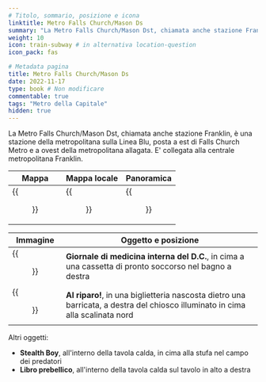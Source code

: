 ```yaml
---
# Titolo, sommario, posizione e icona
linktitle: Metro Falls Church/Mason Ds
summary: "La Metro Falls Church/Mason Dst, chiamata anche stazione Franklin, è una stazione della metropolitana sulla Linea Blu, posta a est di Falls Church Metro e a ovest della metropolitana allagata. E' collegata alla centrale metropolitana Franklin."
weight: 10
icon: train-subway # in alternativa location-question
icon_pack: fas

# Metadata pagina
title: Metro Falls Church/Mason Ds
date: 2022-11-17
type: book # Non modificare
commentable: true
tags: "Metro della Capitale"
hidden: true
---
```



La Metro Falls Church/Mason Dst, chiamata anche stazione Franklin, è una stazione della metropolitana sulla Linea Blu, posta a est di Falls Church Metro e a ovest della metropolitana allagata. E' collegata alla centrale metropolitana Franklin.


| Mappa | Mappa locale | Panoramica |
| ----- | ------------ | ---------- |
|  {{<figure src="Falls_Church_HC_loc.webp">}} | {{<figure src="MFC_Mason_Dst_Metro_loc_map.webp">}}  |  {{<figure src="Falls_Church_Mason_district_Metro.webp">}} |

| Immagine | Oggetto e posizione |
| -------- | ------------------- |
| {{<figure src="DC_Journal_of_Internal_Medicine_Falls_Church_Mason.webp">}}  | **Giornale di medicina interna del D.C.**, in cima a una cassetta di pronto soccorso nel bagno a destra   |
| {{<figure src="DuckAndCover_FCMasonDM.webp">}}  | **Al riparo!**, in una biglietteria nascosta dietro una barricata, a destra del chiosco illuminato in cima alla scalinata nord  |


Altri oggetti:
- **Stealth Boy**, all'interno della tavola calda, in cima alla stufa nel campo dei predatori
- **Libro prebellico**, all'interno della tavola calda sul tavolo in alto a destra